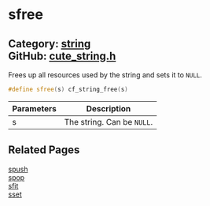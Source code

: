 [](../header.md ':include')

# sfree

Category: [string](https://github.com/RandyGaul/cute_framework/blob/master/docs/api_reference?id=string)  
GitHub: [cute_string.h](https://github.com/RandyGaul/cute_framework/blob/master/include/cute_string.h)  
---

Frees up all resources used by the string and sets it to `NULL`.

```cpp
#define sfree(s) cf_string_free(s)
```

Parameters | Description
--- | ---
s | The string. Can be `NULL`.

## Related Pages

[spush](https://github.com/RandyGaul/cute_framework/blob/master/docs/string/spush.md)  
[spop](https://github.com/RandyGaul/cute_framework/blob/master/docs/string/spop.md)  
[sfit](https://github.com/RandyGaul/cute_framework/blob/master/docs/string/sfit.md)  
[sset](https://github.com/RandyGaul/cute_framework/blob/master/docs/string/sset.md)  

